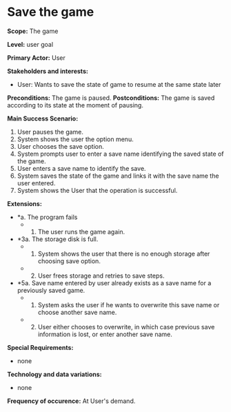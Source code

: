# Save the game

**Scope:** The game

**Level:** user goal

**Primary Actor:** User  

**Stakeholders and interests:**  

 -   User: Wants to save the state of game to resume at the same state later

**Preconditions:** The game is paused. 
**Postconditions:** The game is saved according to its state at the moment of pausing.

**Main Success Scenario:**  

1.  User pauses the game.
2.  System shows the user the option menu.
3.  User chooses the save option.
4.	System prompts user to enter a save name identifying the saved state of the game.
5.	User enters a save name to identify the save.
6.	System saves the state of the game and links it with the save name the user entered.
7.	System shows the User that the operation is successful.

**Extensions:**  

-   *a. The program fails
    -   1.  The user runs the game again.
-   *3a. The storage disk is full. 
    -   1.  System shows the user that there is no enough storage after choosing save option.
    -   2.  User frees storage and retries to save steps.
-   *5a. Save name entered by user already exists as a save name for a previously saved game. 
    -   1.  System asks the user if he wants to overwrite this save name or choose another save name.
    -   2.  User either chooses to overwrite, in which case previous save information is lost, or enter another save name.

**Special Requirements:**
- none

**Technology and data variations:**
- none

**Frequency of occurence:** At User's demand.
	